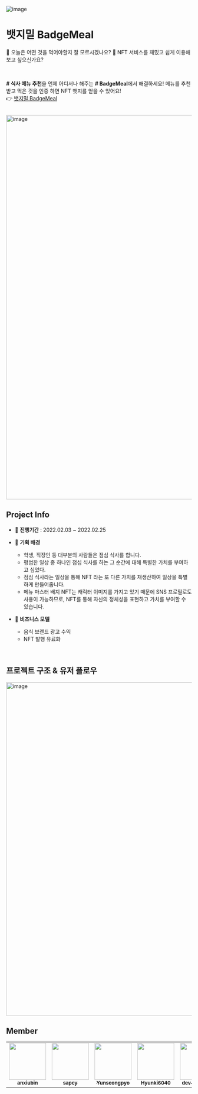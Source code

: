 ![image](https://user-images.githubusercontent.com/51507260/155768147-8ba13005-2e61-4c45-a140-efe4824b432e.png)
<br/>

# 뱃지밀 BadgeMeal

🎯 오늘은 어떤 것을 먹어야할지 잘 모르시겠나요?
🎯 NFT 서비스를 재밌고 쉽게 이용해보고 싶으신가요?

<br/>

**# 식사 메뉴 추천**을 언제 어디서나 해주는 **# BadgeMeal**에서 해결하세요!
메뉴를 추천받고 먹은 것을 인증 하면 NFT 뱃지를 얻을 수 있어요! <br/>
👉 [뱃지밀 BadgeMeal](http://tostit.i234.me:5007/)


<br/>

<img width="1042" alt="image" src="https://user-images.githubusercontent.com/51507260/155835450-062d63e0-7e42-49d0-96d2-c82181e08303.png">

<br/>

## Project Info 

* 📆 **진행기간** : 2022.02.03 ~ 2022.02.25

* 📌 **기획 배경** 

  * 학생, 직장인 등 대부분의 사람들은 점심 식사를 합니다.
  * 평범한 일상 중 하나인 점심 식사를 하는 그 순간에 대해 특별한 가치를 부여하고 싶었다.
  * 점심 식사라는 일상을 통해 NFT 라는 또 다른 가치를 재생산하여 일상을 특별하게 만들어줍니다.
  * 메뉴 마스터 배지 NFT는 캐릭터 이미지를 가지고 있기 때문에 SNS 프로필로도 사용이 가능하므로, NFT를 통해 자신의 정체성을 표현하고 가치를 부여할 수 있습니다.

* 👀 **비즈니스 모델**

  * 음식 브랜드 광고 수익
  * NFT 발행 유료화

<br/>

## 프로젝트 구조 & 유저 플로우
<img width="904" alt="image" src="https://user-images.githubusercontent.com/51507260/155834611-b709b193-fe05-449f-aff7-29a7ce52473e.png">

<br/>

## Member

<table>
  <tr>
    <td align="center"><a href="https://github.com/anxiubin"><img src="https://avatars.githubusercontent.com/anxiubin" width="100px;" alt=""/><br /><sub><b>anxiubin</b></sub></a><br /></td>
    <td align="center"><a href="https://github.com/sapcy"><img src="https://avatars.githubusercontent.com/sapcy" width="100px;" alt=""/><br /><sub><b>sapcy</b></sub></a><br /></td>
    <td align="center"><a href="https://github.com/Yunseongpyo"><img src="https://avatars.githubusercontent.com/Yunseongpyo" width="100px;" alt=""/><br /><sub><b>Yunseongpyo</b></sub></a><br /></td>
    <td align="center"><a href="https://github.com/Hyunki6040"><img src="https://avatars.githubusercontent.com/Hyunki6040" width="100px;" alt=""/><br /><sub><b>Hyunki6040</b></sub></a><br /></td>  
    <td align="center"><a href="https://github.com/orgs/BadgeMeal/people/dev-Junyong"><img src="https://avatars.githubusercontent.com/dev-Junyong" width="100px;" alt=""/><br /><sub><b>dev-Junyong</b></sub></a><br /></td>    
  </tr>
</table>

<br/>
